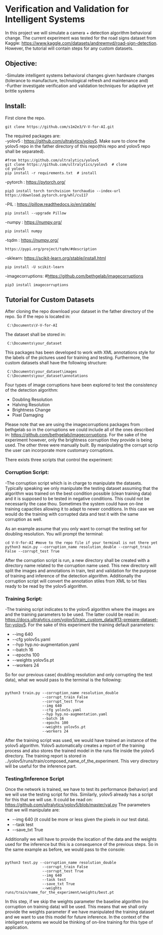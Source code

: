 # Verification and Validation for Intelligent Systems

In this project we will simulate a camera + detection algorithm behavioral change. The current experiment was tested for the road signs dataset
from Kaggle: https://www.kaggle.com/datasets/andrewmvd/road-sign-detection. However, the tutorial will contain steps for any custom datasets.

## Objective: 
 
 -Simulate intelligent systems behavioral changes given hardware changes (tolerance to manufacture, technological refresh and maintenance and)<br>
 -Further investigate verification and validation techniques for adaptive yet brittle systems

## Install: 
First clone the repo. 
 ```console
git clone https://github.com/s1m2e3/V-V-for-AI.git

```
  The required packages are:
  <br>
 -yolov5 : https://github.com/ultralytics/yolov5. Make sure to clone the yolov5 repo in the father directory of this repo(this repo and yolov5 repo shall be separated).
 
 ```console
#from https://github.com/ultralytics/yolov5
git clone https://github.com/ultralytics/yolov5  # clone
cd yolov5
pip install -r requirements.txt  # install
```
 -pytorch : https://pytorch.org/
  ```console
pip3 install torch torchvision torchaudio --index-url https://download.pytorch.org/whl/cu117
```
 -PIL : https://pillow.readthedocs.io/en/stable/
  ```console
pip install --upgrade Pillow
```

 -numpy : https://numpy.org/
  ```console
pip install numpy
```
 -tqdm : https://numpy.org/
  ```console
https://pypi.org/project/tqdm/#description
```
-sklearn: https://scikit-learn.org/stable/install.html
 ```console
pip install -U scikit-learn
```

-imagecorruptions:  #https://github.com/bethgelab/imagecorruptions
```console
pip3 install imagecorruptions
```
## Tutorial for Custom Datasets
After cloning the repo download your dataset in the father directory of the repo. So if the repo is located in: 
```console
 C:\Documents\V-V-for-AI 
```
   
  The dataset shall be stored in:
```console
 C:\Documents\your_dataset
```
This packages has been developed to work with XML annotations style for the labels of the pictures used for training and testing. Furthermore,
the custom datasets shall have the following structure: 
```console
 C:\Documents\your_dataset\images
 C:\Documents\your_dataset\annotations
```

Four types of image corruptions have been explored to test the consistency of the detection algorithm:

- Doubling Resolution
- Halving Resolution
- Brightness Change
- Pixel Damaging

Please note that we are using the imagecorruptions packages from bethgelab so in the corruptions we could include all of the ones described in: https://github.com/bethgelab/imagecorruptions. For the sake of the experiment however, only the brightness corruption they provide is being used. The other three were manually built. By manipulating the corrupt scrip the user can incorporate more customary corruptions.

There exists three scripts that control the experiment:

### Corruption Script:
-The corruption script which is in charge to manipulate the datasets. Typically speaking we only manipulate the testing dataset assuming that the 
algorithm was trained on the best condition possible (clean training data) and it is supposed to be tested in negative conditions. This could not be necessarily the case thou.
Sometimes the system could have on-line training capacities allowing it to adapt to newer conditions. In this case we would do the training with corrupted data and test it with the same corruption as well.

As an example assume that you only want to corrupt the testing set for doubling resolution. You will prompt the terminal:

```console
cd V-V-for-AI #move to the repo file if your terminal is not there yet
python3 main.py --corruption_name resolution_double --corrupt_train False --corrupt_test True
```

After the corruption script is run, a new directory shall be created with a directory name related to the corruption name used. This new directory will 
split the images and annotations in train, test and validation for the purpose of training and inference of the detection algorithm. Additionally the corruption script
will convert the annotation stiles from XML to txt files ready to be read by the yolov5 algorithm.

### Training Script: 
-The training script indicates to the yolov5 algorithm where the images are and the training parameters to be used. The latter could be read in: 
https://docs.ultralytics.com/yolov5/train_custom_data/#13-prepare-dataset-for-yolov5. For the sake of this experiment the training default parameters:

* --img 640
* --cfg yolov5s.yaml
* --hyp hyp.no-augmentation.yaml
* --batch 16
* --epochs 100
* --weights yolov5s.pt
* --workers 24

So for our previous case( doubling resolution and only corrupting the test data), what we would pass to the terminal is the following: 
```console

python3 train.py --corruption_name resolution_double
                 --corrupt_train False 
                 --corrupt_test True 
                 --img 640
                 --cfg yolov5s.yaml
                 --hyp hyp.no-augmentation.yaml
                 --batch 16
                 --epochs 100
                 --weights yolov5s.pt
                 --workers 24
```

After the training script was used, we would have trained an instance of the yolov5 algorithm. Yolov5 automatically creates a report of the training process
and also stores the trained model in the runs file inside the yolov5 directory. The training report is stored in ../yolov5/runs/train/composed_name_of_the_experiment.
This very directory will be useful for the inference part.

### Testing/Inference Script

Once the network is trained, we have to test its performance (behavior) and we will use the testing script for this. Similarly, yolov5 already 
has a script for this that we will use. It could be read on: https://github.com/ultralytics/yolov5/blob/master/val.py The parameters that we will manipulate are:

* --img 640 (it could be more or less given the pixels in our test data).
* --task test
* --save_txt True

Additionally we will have to provide the location of the data and the weights used for the inference but this is a consequence of the previous steps. So in the same example as before,
we would pass to the console:

```console

python3 test.py --corruption_name resolution_double
                 --corrupt_train False 
                 --corrupt_test True 
                 --img 640
                 --task test
                 --save_txt True
                 --weights runs/train/name_for_the_experiment/weights/best.pt
```

In this step, if we skip the weights parameter the baseline algorithm (no corruption on training data) will be used. This means that we shall only provide the weights parameter
if we have manipulated the training dataset and we want to use this model for future inference. In the context of the inteligent systems we would be thinking of on-line training for this type of application.









